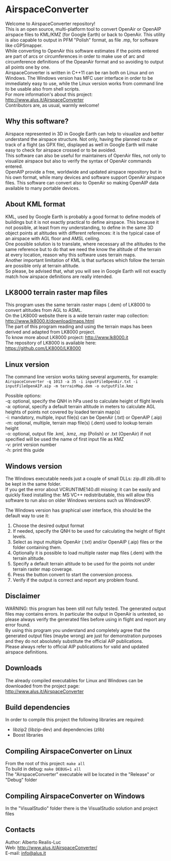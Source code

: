 AirspaceConverter
=================
Welcome to AirspaceConverter repository!  
This is an open source, multi-platform  tool to convert OpenAir or OpenAIP airspace files to KML/KMZ (for Google Earth) or back to OpenAir.
This utility is also capable to output in PFM "Polish" format, as file .mp, for software like cGPSmapper.  
While converting to OpenAir this software estimates if the points entered are part of arcs or circumferences in order to make use of arc and circumference definitions of the OpeanAir format and so avoiding to output all points one by one.  
AirspaceConverter is written in C++11 can be ran both on Linux and on Windows.
The Windows version has MFC user interface in order to be immediately easy to use, while the Linux version works from command line to be usable also from shell scripts.  
For more information's about this project: http://www.alus.it/AirspaceConverter  
Contributors are, as usual, warmly welcome!

Why this software?
------------------
Airspace represented in 3D in Google Earth can help to visualize and better understand the airspace structure.
Not only, having the planned route or track of a flight (as GPX file), displayed as well in Google Earth will make easy to check for airspace crossed or to be avoided.  
This software can also be useful for maintainers of OpenAir files, not only to visualize airspace but also to verify the syntax of OpenAir commands entered.  
OpenAIP provide a free, worldwide and updated airspace repository but in his own format, while many devices and software support OpenAir airspace files.
This software can convert also to OpenAir so making OpenAIP data available to many portable devices.

About KML format
----------------
KML, used by Google Earth is probably a good format to define models of buildings but it is not exactly practical to define airspace. This because it not possible, at least from my understanding, to define in the same 3D object points at altitudes with different references: it is the typical case of an airspace with AGL floor and AMSL ceiling.  
One possible solution is to translate, where necessary all the altitudes to the same reference but to do that we need the know the altitude of the terrain at every location, reason why this software uses terrain maps.  
Another important limitation of KML is that surfaces which follow the terrain are possible only at terrain altitude.  
So please, be advised that, what you will see in Google Earth will not exactly match how airspace definitions are really intended.

LK8000 terrain raster map files
-------------------------------
This program uses the same terrain raster maps (.dem) of LK8000 to convert altitudes from AGL to ASML.  
On the LK8000 website there is a wide terrain raster map collection: http://www.lk8000.it/download/maps.html  
The part of this program reading and using the terrain maps has been derived and adapted from LK8000 project.  
To know more about LK8000 project: http://www.lk8000.it  
The repository of LK8000 is available here: https://github.com/LK8000/LK8000

Linux version
-------------
The command line version works taking several arguments, for example:  
`AirspaceConverter -q 1013 -a 35 -i inputFileOpenAir.txt -i inputFileOpenAIP.aip -m terrainMap.dem -o outputFile.kmz`  

Possible options:  
  -q: optional, specify the QNH in hPa used to calculate height of flight levels  
  -a: optional, specify a default terrain altitude in meters to calculate AGL heights of points not covered by loaded terrain map(s)  
  -i: mandatory, multiple, input file(s) can be OpenAir (.txt) or OpenAIP (.aip)  
  -m: optional, multiple, terrain map file(s) (.dem) used to lookup terrain height  
  -o: optional, output file .kml, .kmz, .mp (Polish) or .txt (OpenAir) if not specified will be used the name of first input file as KMZ  
  -v: print version number  
  -h: print this guide

Windows version
---------------
The Windows executable needs just a couple of small DLLs: zip.dll zlib.dll to be kept in the same folder.  
If you get the error about VCRUNTIME140.dll missing: it can be easily and quickly fixed installing the: MS VC++ redistributable, this will allow this software to run also on older Windows versions such us WindowsXP.  

The Windows version has graphical user interface, this should be the default way to use it:

1. Choose the desired output format
2. If needed, specify the QNH to be used for calculating the height of flight levels.
2. Select as input multiple OpenAir (.txt) and/or OpenAIP (.aip) files or the folder containing them.
3. Optionally it is possible to load multiple raster map files (.dem) with the terrain altitude.
4. Specify a default terrain altitude to be used for the points not under terrain raster map coverage.
5. Press the button convert to start the conversion process.
6. Verify if the output is correct and report any problem found.

Disclaimer
----------
WARNING: this program has been still not fully tested. The generated output files may contains errors.
In particular the output in OpenAir is untested, so please always verify the generated files before using in flight and report any error found.  
By using this program you understand and completely agree that the generated output files (maybe wrong) are just for demonstration purposes and they do not absolutely substitute the official AIP publications.  
Please always refer to official AIP publications for valid and updated airspace definitions.

Downloads
---------
The already compiled executables for Linux and Windows can be downloaded from the project page:  
http://www.alus.it/AirspaceConverter

Build dependencies
------------------
In order to compile this project the following libraries are required:  
- libzip2 (libzip-dev) and dependencies (zlib)
- Boost libraries

Compiling AirspaceConverter on Linux
------------------------------------
From the root of this project: `make all`  
To build in debug: `make DEBUG=1 all`  
The "AirspaceConverter" executable will be located in the "Release" or "Debug" folder

Compiling AirspaceConverter on Windows
--------------------------------------
In the "VisualStudio" folder there is the VisualStudio solution and project files

Contacts
--------
Author: Alberto Realis-Luc  
Web: http://www.alus.it/AirspaceConverter/  
E-mail: info@alus.it
